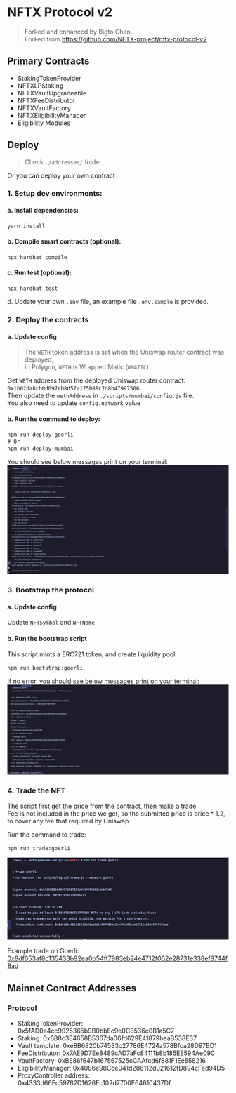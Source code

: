 # NFTX Protocol v2
> Forked and enhanced by Bigto Chan.  
> Forked from https://github.com/NFTX-project/nftx-protocol-v2

## Primary Contracts

- StakingTokenProvider
- NFTXLPStaking
- NFTXVaultUpgradeable
- NFTXFeeDistributor
- NFTXVaultFactory
- NFTXEligibilityManager
- Eligibility Modules

## Deploy
> Check `./addresses/` folder

Or you can deploy your own contract


### 1. Setup dev environments:

#### a. Install dependencies:
```shell
yarn install
```

#### b. Compile smart contracts (optional):
```shell
npx hardhat compile
```

#### c. Run test (optional):
```shell
npx hardhat test
```

d. Update your own `.env` file, an example file `.env.sample` is provided.

### 2. Deploy the contracts
#### a. Update config  
> The `WETH` token address is set when the Uniswap router contract was deployed,  
> in Polygon, `WETH` is Wrapped Matic (`WMATIC`)

Get `WETH` address from the deployed Uniswap router contract: `0x1b02da8cb0d097eb8d57a175b88c7d8b47997506`  
Then update the `wethAddress` in `./scripts/mumbai/config.js` file.  
You also need to update `config.network` value

#### b. Run the command to deploy:
```shell
npm run deploy:goerli
# Or
npm run deploy:mumbai
```
You should see below messages print on your terminal:
![](./doc/1-deploy.png)

### 3. Bootstrap the protocol
#### a. Update config
Update `NFTSymbol` and `NFTName`

#### b. Run the bootstrap script
This script mints a ERC721 token, and create liquidity pool
```shell
npm run bootstrap:goerli
```
If no error, you should see below messages print on your terminal:
![](./doc/2-bootstrap.png)

### 4. Trade the NFT
The script first get the price from the contract, then make a trade.  
Fee is not included in the price we get, so the submitted price is price * 1.2, to cover any fee that required by Uniswap

Run the command to trade:
```shell
npm run trade:goerli
```
![](./doc/3-trade.png)

Example trade on Goerli: [0x8df653af8c135433b92ea0b54ff7983eb24e4712f062e28731e338ef8744f8ad](https://goerli.etherscan.io/tx/0x8df653af8c135433b92ea0b54ff7983eb24e4712f062e28731e338ef8744f8ad)

## Mainnet Contract Addresses

### Protocol

- StakingTokenProvider: 0x5fAD0e4cc9925365b9B0bbEc9e0C3536c0B1a5C7
- Staking: 0x688c3E4658B5367da06fd629E41879beaB538E37
- Vault template: 0xe8B6820b74533c27786E4724a578Bfca28D97BD1
- FeeDistributor: 0x7AE9D7Ee8489cAD7aFc84111b8b185EE594Ae090
- VaultFactory: 0xBE86f647b167567525cCAAfcd6f881F1Ee558216
- EligibilityManager: 0x4086e98Cce041d286112d021612fD894cFed94D5
- ProxyController address: 0x4333d66Ec59762D1626Ec102d7700E64610437Df
